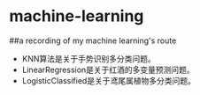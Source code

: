 # machine-learning
##a recording of my machine learning's route

- KNN算法是关于手势识别多分类问题。
- LinearRegression是关于红酒的多变量预测问题。
- LogisticClassified是关于鸢尾属植物多分类问题。
